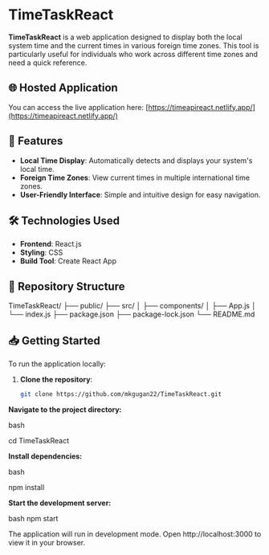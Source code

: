 # TimeTaskReact

**TimeTaskReact** is a web application designed to display both the local system time and the current times in various foreign time zones. This tool is particularly useful for individuals who work across different time zones and need a quick reference.

## 🌐 Hosted Application

You can access the live application here: [https://timeapireact.netlify.app/](https://timeapireact.netlify.app/)

## 🚀 Features

- **Local Time Display**: Automatically detects and displays your system's local time.
- **Foreign Time Zones**: View current times in multiple international time zones.
- **User-Friendly Interface**: Simple and intuitive design for easy navigation.

## 🛠️ Technologies Used

- **Frontend**: React.js
- **Styling**: CSS
- **Build Tool**: Create React App

## 📂 Repository Structure

TimeTaskReact/
├── public/
├── src/
│ ├── components/
│ ├── App.js
│ └── index.js
├── package.json
├── package-lock.json
└── README.md


## 📥 Getting Started

To run the application locally:

1. **Clone the repository**:
   ```bash
   git clone https://github.com/mkgugan22/TimeTaskReact.git

**Navigate to the project directory:**

bash

cd TimeTaskReact

**Install dependencies:**

bash

npm install

**Start the development server:**

bash
npm start

The application will run in development mode. Open http://localhost:3000 to view it in your browser.
